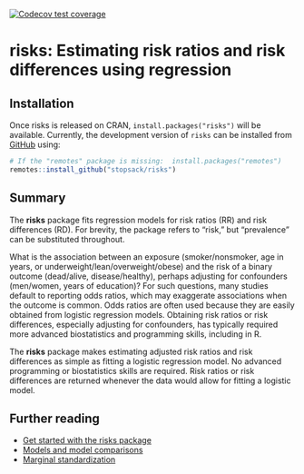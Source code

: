 
<!-- badges: start -->
  [![Codecov test coverage](https://codecov.io/gh/stopsack/risks/branch/master/graph/badge.svg)](https://codecov.io/gh/stopsack/risks?branch=master)
<!-- badges: end -->


# risks: Estimating risk ratios and risk differences using regression

## Installation

Once risks is released on CRAN, `install.packages("risks")` will be
available. Currently, the development version of `risks` can be
installed from [GitHub](https://github.com/) using:

``` r
# If the "remotes" package is missing:  install.packages("remotes")
remotes::install_github("stopsack/risks")
```

## Summary

The **risks** package fits regression models for risk ratios (RR) and risk
differences (RD). For brevity, the package refers to “risk,” but
“prevalence” can be substituted throughout.

What is the association between an exposure (smoker/nonsmoker, age in years, or
underweight/lean/overweight/obese) and the risk of a binary outcome
(dead/alive, disease/healthy), perhaps adjusting for confounders
(men/women, years of education)? For such questions, many
studies default to reporting odds ratios, which may exaggerate 
associations when the outcome is common. Odds ratios are often used because they
are easily obtained from logistic regression models. Obtaining risk ratios or
risk differences, especially adjusting for confounders, has typically required
more advanced biostatistics and programming skills, including in R.

The **risks** package makes estimating adjusted risk ratios and risk differences 
as simple as fitting a logistic regression model. No advanced programming or
biostatistics skills are required. Risk ratios or risk differences are returned
whenever the data would allow for fitting a logistic model.


## Further reading

-   [Get started with the risks package](articles/risks.html)
-   [Models and model comparisons](articles/models.html)
-   [Marginal standardization](articles/margstd.html)
